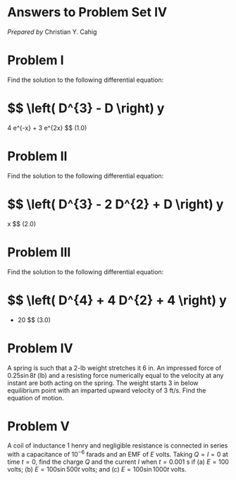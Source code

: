 # Answers to Problem Set IV

*Prepared by*
Christian Y. Cahig

# Problem I

Find the solution to the following differential equation:

$$
\left(
D^{3} - D
\right)
y
=
4 e^{-x} + 3 e^{2x}
$$ (1.0)

# Problem II

Find the solution to the following differential equation:

$$
\left(
D^{3} - 2 D^{2} + D
\right)
y
=
x
$$ (2.0)

# Problem III

Find the solution to the following differential equation:

$$
\left(
D^{4} + 4 D^{2} + 4
\right)
y
=
- 20
$$ (3.0)

# Problem IV

A spring is such that
a 2-lb weight stretches it 6 in.
An impressed force of
$0.25 \sin 8t$
(lb)
and
a resisting force numerically equal to
the velocity at any instant
are both acting on the spring.
The weight starts 3 in below equilibrium point
with an imparted upward velocity of
3 ft/s.
Find the equation of motion.

# Problem V

A coil of inductance 1 henry
and negligible resistance
is connected in series with
a capacitance of $10^{-6}$ farads
and
an EMF of $E$ volts.
Taking $Q = I = 0$ at time $t = 0$,
find the charge $Q$
and the current $I$
when $t = 0.001$ s
if
(a) $E = 100$ volts;
(b) $E = 100 \sin 500t$ volts;
and
(c) $E = 100 \sin 1000t$ volts.
